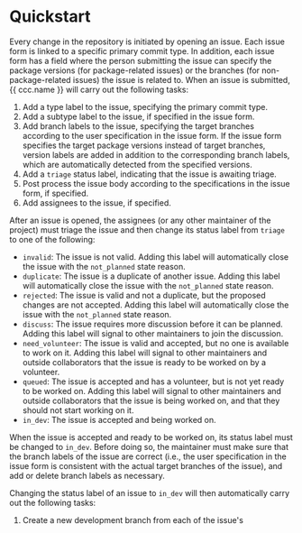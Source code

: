 # Quickstart


Every change in the repository is initiated by opening an issue.
Each issue form is linked to a specific primary commit type.
In addition, each issue form has a field where the person submitting the issue can specify
the package versions (for package-related issues) or the branches (for non-package-related issues)
the issue is related to.
When an issue is submitted, {{ ccc.name }} will carry out the following tasks:
1. Add a type label to the issue, specifying the primary commit type.
2. Add a subtype label to the issue, if specified in the issue form.
3. Add branch labels to the issue, specifying the target branches according to the user specification
   in the issue form. If the issue form specifies the target package versions instead of target branches,
   version labels are added in addition to the corresponding branch labels,
   which are automatically detected from the specified versions.
4. Add a `triage` status label, indicating that the issue is awaiting triage.
5. Post process the issue body according to the specifications in the issue form, if specified.
6. Add assignees to the issue, if specified.

After an issue is opened, the assignees (or any other maintainer of the project) must triage the issue
and then change its status label from `triage` to one of the following:
- `invalid`: The issue is not valid. Adding this label will automatically close the issue with
  the `not_planned` state reason.
- `duplicate`: The issue is a duplicate of another issue. Adding this label will automatically close
  the issue with the `not_planned` state reason.
- `rejected`: The issue is valid and not a duplicate, but the proposed changes are not accepted.
  Adding this label will automatically close the issue with the `not_planned` state reason.
- `discuss`: The issue requires more discussion before it can be planned.
  Adding this label will signal to other maintainers to join the discussion.
- `need_volunteer`: The issue is valid and accepted, but no one is available to work on it.
  Adding this label will signal to other maintainers and outside collaborators that the issue is ready
  to be worked on by a volunteer.
- `queued`: The issue is accepted and has a volunteer, but is not yet ready to be worked on.
  Adding this label will signal to other maintainers and outside collaborators that the issue is being
  worked on, and that they should not start working on it.
- `in_dev`: The issue is accepted and being worked on.

When the issue is accepted and ready to be worked on, its status label must be changed to `in_dev`.
Before doing so, the maintainer must make sure that the branch labels of the issue are correct (i.e.,
the user specification in the issue form is consistent with the actual target branches of the issue),
and add or delete branch labels as necessary.

Changing the status label of an issue to `in_dev` will then automatically carry out the following tasks:
1. Create a new development branch from each of the issue's
